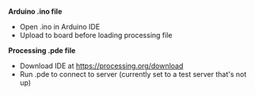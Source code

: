 **Arduino .ino file**
- Open .ino in Arduino IDE
- Upload to board before loading processing file

**Processing .pde file**
- Download IDE at https://processing.org/download
- Run .pde to connect to server (currently set to a test server that's not up)
